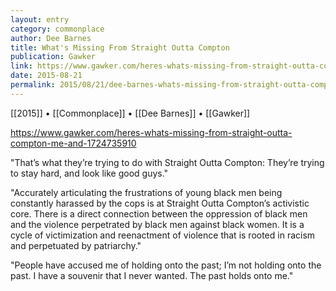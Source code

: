 ```yaml
---
layout: entry
category: commonplace
author: Dee Barnes
title: What's Missing From Straight Outta Compton
publication: Gawker
link: https://www.gawker.com/heres-whats-missing-from-straight-outta-compton-me-and-1724735910
date: 2015-08-21
permalink: 2015/08/21/dee-barnes-whats-missing-from-straight-outta-compton
---
```


[[2015]] • [[Commonplace]] • [[Dee Barnes]] • [[Gawker]]

https://www.gawker.com/heres-whats-missing-from-straight-outta-compton-me-and-1724735910

"That’s what they’re trying to do with Straight Outta Compton: They’re trying to stay hard, and look like good guys."

"Accurately articulating the frustrations of young black men being constantly harassed by the cops is at Straight Outta Compton’s activistic core. There is a direct connection between the oppression of black men and the violence perpetrated by black men against black women. It is a cycle of victimization and reenactment of violence that is rooted in racism and perpetuated by patriarchy."

"People have accused me of holding onto the past; I’m not holding onto the past. I have a souvenir that I never wanted. The past holds onto me."
